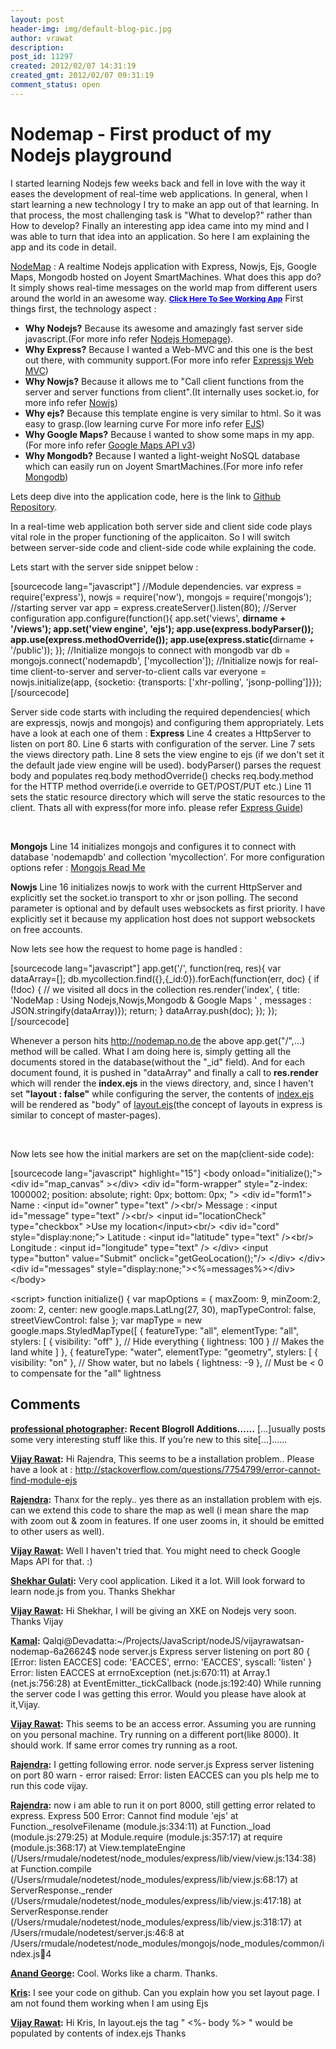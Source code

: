 ```yaml
---
layout: post
header-img: img/default-blog-pic.jpg
author: vrawat
description: 
post_id: 11297
created: 2012/02/07 14:31:19
created_gmt: 2012/02/07 09:31:19
comment_status: open
---
```


# Nodemap - First product of my Nodejs playground

<p>I started learning Nodejs few weeks back and fell in love with the way it eases the development of real-time web applications. In general, when I start learning a new technology I try to make an app out of that learning. In that process, the most challenging task is "What to develop?" rather than How to develop? Finally an interesting app idea came into my mind and I was able to turn that idea into an application. So here I am explaining the app and its code in detail.</p>
<p><a href="http://nodemap.no.de">NodeMap</a> : A realtime Nodejs application with Express, Nowjs, Ejs, Google Maps, Mongodb hosted on Joyent SmartMachines. What does this app do? It simply shows real-time messages on the world map from different users around the world in an awesome way. 
<a href="http://nodemap.no.de" style="color:blue; font-size:12px;"><strong>Click Here To See Working App</strong></a>
<!--more-->
First things first, the technology aspect :
<ul>
    <li><strong>Why Nodejs?</strong> Because its awesome and amazingly fast server side javascript.(For more info refer <a target="_blank" title="Nodejs Homepage" href="http://nodejs.org">Nodejs Homepage</a>).</li>
    <li><strong>Why Express?</strong> Because I wanted a Web-MVC and this one is the best out there, with community support.(For more info refer <a target="_blank" title="Expressjs Web MVC" href="http://expressjs.com/">Expressjs Web MVC</a>)</li>
    <li><strong>Why Nowjs?</strong> Because it allows me to "Call client functions from the server and server functions from client".(It internally uses socket.io, for more info refer <a target="_blank" title="Nowjs" href="http://nowjs.com/">Nowjs</a>)</li>
    <li><strong>Why ejs?</strong> Because this template engine is very similar to html. So it was easy to grasp.(low learning curve For more info refer <a target="_blank" title="EJS" href="https://github.com/visionmedia/ejs">EJS</a>)</li>
    <li><strong>Why Google Maps?</strong> Because I wanted to show some maps in my app. (For more info refer <a target="_blank" title="Google Maps API v3" href="http://code.google.com/apis/maps/documentation/javascript/">Google Maps API v3</a>)</li>
    <li><strong>Why Mongodb?</strong> Because I wanted a light-weight NoSQL database which can easily run on Joyent SmartMachines.(For more info refer <a target="_blank" title="Mongodb" href="http://www.mongodb.org/">Mongodb</a>)</li>
</ul>
Lets deep dive into the application code, here is the link to <a target="_blank" title="Nodemap" href="https://github.com/vijayrawatsan/nodemap">Github Repository</a>.</p>
<p>In a real-time web application both server side and client side code plays vital role in the proper functioning of the applicaiton. So I will switch between server-side code and client-side code while explaining the code.</p>
<p>Lets start with the server side snippet below :</p>
<p>[sourcecode lang="javascript"]
//Module dependencies.
var express = require('express'), nowjs = require('now'), mongojs = require('mongojs');
//starting server
var app = express.createServer().listen(80);
//Server configuration
app.configure(function(){
  app.set('views', <strong>dirname + '/views');
  app.set('view engine', 'ejs');
  app.use(express.bodyParser());
  app.use(express.methodOverride());
  app.use(express.static(</strong>dirname + '/public'));
});
//Initialize mongojs to connect with mongodb
var db = mongojs.connect('nodemapdb', ['mycollection']);
//Initialize nowjs for real-time client-to-server and server-to-client calls
var everyone = nowjs.initialize(app, {socketio: {transports: ['xhr-polling', 'jsonp-polling']}});
[/sourcecode]</p>
<p>Server side code starts with including the required dependencies( which are expressjs, nowjs and mongojs) and configuring them appropriately. Lets have a look at each one of them :
<strong>Express</strong>
Line 4 creates a HttpServer to listen on port 80.
Line 6 starts with configuration of the server.
Line 7 sets the views directory path.
Line 8 sets the view engine to ejs (if we don't set it the default jade view engine will be used).
bodyParser() parses the request body and populates req.body
methodOverride() checks req.body.method for the HTTP method override(i.e override to GET/POST/PUT etc.)
Line 11 sets the static resource directory which will serve the static resources to the client.
Thats all with express(for more info. please refer <a target="_blank" href="http://expressjs.com/guide.html">Express Guide</a>)</p>
<p>&nbsp;</p>
<p><strong>Mongojs</strong>
Line 14 initializes mongojs and configures it to connect with database 'nodemapdb' and collection 'mycollection'. For more configuration options refer : <a target="_blank" href="https://github.com/gett/mongojs/blob/master/README.md">Mongojs Read Me</a></p>
<p><strong>Nowjs</strong>
Line 16 initializes nowjs to work with the current HttpServer and explicitly set the socket.io transport to xhr or json polling. The second parameter is optional and by default uses websockets as first priority. I have explicitly set it because my application host does not support websockets on free accounts.</p>
<p>Now lets see how the request to home page is handled :</p>
<p>[sourcecode lang="javascript"]
app.get('/', function(req, res){
    var dataArray=[];
    db.mycollection.find({},{_id:0}).forEach(function(err, doc) {
        if (!doc) {
            // we visited all docs in the collection
            res.render('index', { title: 'NodeMap : Using Nodejs,Nowjs,Mongodb &amp; Google Maps ' , messages : JSON.stringify(dataArray)});
            return;
        }
        dataArray.push(doc);
    });
});
[/sourcecode]</p>
<p>Whenever a person hits <a target="_blank" href="http://nodemap.no.de">http://nodemap.no.de</a> the above app.get("/",...) method will be called. What I am doing here is, simply getting all the documents stored in the database(without the "_id" field). And for each document found, it is pushed in "dataArray" and finally a call to <strong>res.render</strong> which will render the <strong>index.ejs</strong> in the views directory, and, since I haven't set <strong>"layout : false"</strong> while configuring the server, the contents of <a target="_blank" href="https://github.com/vijayrawatsan/nodemap/blob/master/views/index.ejs">index.ejs</a> will be rendered as "body" of <a target="_blank" href="https://github.com/vijayrawatsan/nodemap/blob/master/views/layout.ejs">layout.ejs</a>(the concept of layouts in express is similar to concept of master-pages).</p>
<p>&nbsp;</p>
<p>Now lets see how the initial markers are set on the map(client-side code):</p>
<p>[sourcecode lang="javascript" highlight="15"]
&lt;body onload=&quot;initialize();&quot;&gt;
&lt;div id=&quot;map_canvas&quot; &gt;&lt;/div&gt;
&lt;div id=&quot;form-wrapper&quot; style=&quot;z-index: 1000002; position: absolute; right: 0px; bottom: 0px; &quot;&gt;
    &lt;div id=&quot;form1&quot;&gt;
        Name : &lt;input id=&quot;owner&quot; type=&quot;text&quot; /&gt;&lt;br/&gt;
        Message : &lt;input id=&quot;message&quot; type=&quot;text&quot; /&gt;&lt;br/&gt;
        &lt;input id=&quot;locationCheck&quot; type=&quot;checkbox&quot; &gt;Use my location&lt;/input&gt;&lt;br/&gt;
        &lt;div id=&quot;cord&quot; style=&quot;display:none;&quot;&gt;
            Latitude : &lt;input id=&quot;latitude&quot; type=&quot;text&quot; /&gt;&lt;br/&gt;
            Longitude : &lt;input id=&quot;longitude&quot; type=&quot;text&quot; /&gt;
        &lt;/div&gt;
        &lt;input type=&quot;button&quot; value=&quot;Submit&quot; onclick=&quot;getGeoLocation();&quot;/&gt;
    &lt;/div&gt;
&lt;/div&gt;
&lt;div id=&quot;messages&quot; style=&quot;display:none;&quot;&gt;&lt;%=messages%&gt;&lt;/div&gt;
&lt;/body&gt;</p>
<p>&lt;script&gt;
function initialize() {
    var mapOptions = {
        maxZoom: 9,
        minZoom:2,
        zoom: 2,
        center: new google.maps.LatLng(27, 30),
        mapTypeControl: false,
        streetViewControl: false
    };
    var mapType = new google.maps.StyledMapType([
        {
        featureType: &quot;all&quot;,
        elementType: &quot;all&quot;,
        stylers: [
            { visibility: &quot;off&quot; },  // Hide everything
            { lightness: 100 }  // Makes the land white
        ]
        }, {
        featureType: &quot;water&quot;,
        elementType: &quot;geometry&quot;,
        stylers: [
            { visibility: &quot;on&quot; },  // Show water, but no labels
            { lightness: -9 },  // Must be &lt; 0 to compensate for the &quot;all&quot; lightness</p>

## Comments

**[professional photographer](#8014 "2012-03-23 18:26:13"):** **Recent Blogroll Additions…...** [...]usually posts some very interesting stuff like this. If you’re new to this site[...]......

**[Vijay Rawat](#8682 "2012-05-04 08:39:49"):** Hi Rajendra, This seems to be a installation problem.. Please have a look at : http://stackoverflow.com/questions/7754799/error-cannot-find-module-ejs

**[Rajendra](#8684 "2012-05-04 10:21:25"):** Thanx for the reply.. yes there as an installation problem with ejs. can we extend this code to share the map as well (i mean share the map with zoom out & zoom in features. If one user zooms in, it should be emitted to other users as well).

**[Vijay Rawat](#8685 "2012-05-04 10:36:39"):** Well I haven't tried that. You might need to check Google Maps API for that. :)

**[Shekhar Gulati](#7454 "2012-02-07 23:12:57"):** Very cool application. Liked it a lot. Will look forward to learn node.js from you. Thanks Shekhar

**[Vijay Rawat](#7460 "2012-02-08 09:01:26"):** Hi Shekhar, I will be giving an XKE on Nodejs very soon. Thanks Vijay

**[Kamal](#8489 "2012-04-19 02:35:39"):** Qalqi@Devadatta:~/Projects/JavaScript/nodeJS/vijayrawatsan-nodemap-6a26624$ node server.js Express server listening on port 80 { [Error: listen EACCES] code: 'EACCES', errno: 'EACCES', syscall: 'listen' } Error: listen EACCES at errnoException (net.js:670:11) at Array.1 (net.js:756:28) at EventEmitter._tickCallback (node.js:192:40) While running the server code I was getting this error. Would you please have alook at it,Vijay.

**[Vijay Rawat](#8494 "2012-04-19 09:41:35"):** This seems to be an access error. Assuming you are running on you personal machine. Try running on a different port(like 8000). It should work. If same error comes try running as a root.

**[Rajendra](#8674 "2012-05-03 23:22:11"):** I getting following error. node server.js Express server listening on port 80 warn - error raised: Error: listen EACCES can you pls help me to run this code vijay.

**[Rajendra](#8675 "2012-05-03 23:28:07"):** now i am able to run it on port 8000, still getting error related to express. Express 500 Error: Cannot find module 'ejs' at Function._resolveFilename (module.js:334:11) at Function._load (module.js:279:25) at Module.require (module.js:357:17) at require (module.js:368:17) at View.templateEngine (/Users/rmudale/nodetest/node_modules/express/lib/view/view.js:134:38) at Function.compile (/Users/rmudale/nodetest/node_modules/express/lib/view.js:68:17) at ServerResponse._render (/Users/rmudale/nodetest/node_modules/express/lib/view.js:417:18) at ServerResponse.render (/Users/rmudale/nodetest/node_modules/express/lib/view.js:318:17) at /Users/rmudale/nodetest/server.js:46:8 at /Users/rmudale/nodetest/node_modules/mongojs/node_modules/common/index.js:100:4

**[Anand George](#7500 "2012-02-09 08:20:38"):** Cool. Works like a charm. Thanks.

**[Kris](#9240 "2012-07-26 18:34:01"):** I see your code on github. Can you explain how you set layout page. I am not found them working when I am using Ejs

**[Vijay Rawat](#9248 "2012-07-27 11:03:54"):** Hi Kris, In layout.ejs the tag " <%- body %> " would be populated by contents of index.ejs Thanks

